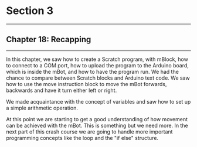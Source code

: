 # Section 3

---

## Chapter 18: Recapping

---

In this chapter, we saw how to create a Scratch program, with mBlock, how to connect to a COM port, how to upload the program to the Arduino board, which is inside the mBot, and how to have the program run. We had the chance to compare between Scratch blocks and Arduino text code. We saw how to use the move instruction block to move the mBot forwards, backwards and have it turn either left or right.

We made acquaintance with the concept of variables and saw how to set up a simple arithmetic operation.

At this point we are starting to get a good understanding of how movement can be achieved with the mBot. This is something but we need more. In the next part of this crash course we are going to handle more important programming concepts like the loop and the "if else" structure.

